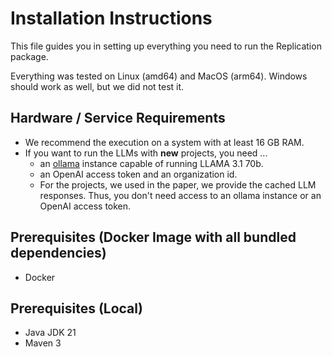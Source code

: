 # Installation Instructions
This file guides you in setting up everything you need to run the Replication package.

Everything was tested on Linux (amd64) and MacOS (arm64). Windows should work as well, but we did not test it.

## Hardware / Service Requirements
* We recommend the execution on a system with at least 16 GB RAM.
* If you want to run the LLMs with **new** projects, you need ...
  * an [ollama](https://ollama.com/) instance capable of running LLAMA 3.1 70b.
  * an OpenAI access token and an organization id.
  * For the projects, we used in the paper, we provide the cached LLM responses. Thus, you don't need access to an ollama instance or an OpenAI access token.

## Prerequisites (Docker Image with all bundled dependencies)
* Docker

## Prerequisites (Local)
* Java JDK 21
* Maven 3
